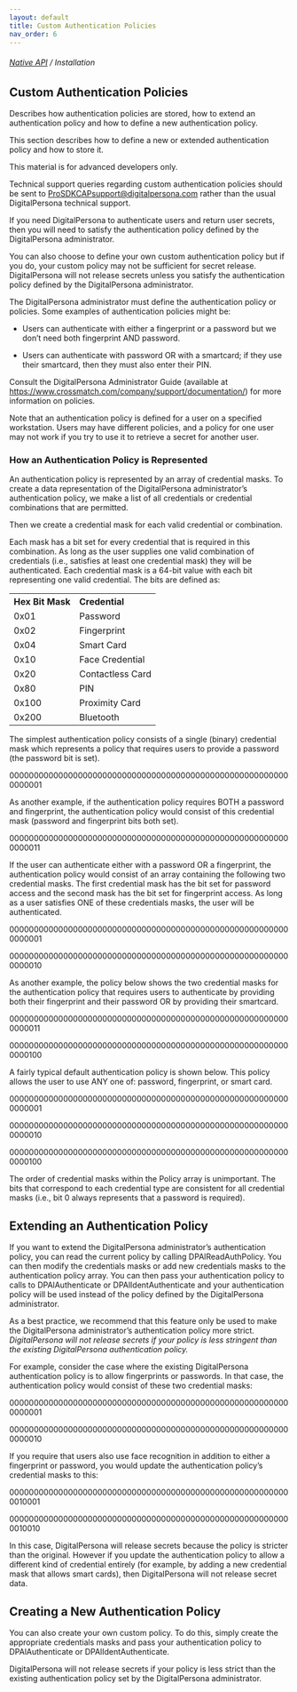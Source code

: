 ```yaml
---
layout: default
title: Custom Authentication Policies
nav_order: 6
---
```

###### [Native API](..\index.html) / Installation   
## Custom Authentication Policies
Describes how authentication policies are stored, how to extend an authentication policy and how to define a new authentication policy.

This section describes how to define a new or extended authentication policy and how to store it.  

This material is for advanced developers only.

Technical support queries regarding custom authentication policies should be sent to ProSDKCAPsupport@digitalpersona.com rather than the usual DigitalPersona technical support.  

If you need DigitalPersona to authenticate users and return user secrets, then you will need to satisfy the authentication policy defined by the DigitalPersona administrator.   

You can also choose to define your own custom authentication policy but if you do, your custom policy may not be sufficient for secret release. DigitalPersona will not release secrets unless you satisfy the authentication policy defined by the DigitalPersona administrator.  

The DigitalPersona administrator must define the authentication policy or policies. Some examples of authentication policies might be:  

- Users can authenticate with either a fingerprint or a password but we don’t need both fingerprint AND password.  

- Users can authenticate with password OR with a smartcard; if they use their smartcard, then they must also enter their PIN.  

Consult the DigitalPersona Administrator Guide (available at https://www.crossmatch.com/company/support/documentation/) for more information on policies.  

Note that an authentication policy is defined for a user on a specified workstation. Users may have different policies, and a policy for one user may not work if you try to use it to retrieve a secret for another user.
### How an Authentication Policy is Represented  

An authentication policy is represented by an array of credential masks.
To create a data representation of the DigitalPersona administrator’s authentication policy, we make a list of all credentials or credential combinations that are permitted.  

Then we create a credential mask for each valid credential or combination.  

Each mask has a bit set for every credential that is required in this combination. As long as the user supplies one valid combination of credentials (i.e., satisfies at least one credential mask) they will be authenticated.
Each credential mask is a 64-bit value with each bit representing one valid credential. The bits are defined as:

<table style="margin-left:auto;margin-right:auto;">
  <tr>
    <th ALIGN="left">Hex Bit Mask</th>
    <th ALIGN="left">Credential</th>
  </tr>
  <tr>
  <td valign="top" >0x01</td>
  <td valign="top" >Password</td>
  </tr>
  <tr>
  <td valign="top" >0x02</td>
  <td valign="top" >Fingerprint</td>
  </tr>
  <tr>
  <td valign="top" >0x04</td>
  <td valign="top" >Smart Card</td>
  </tr>
  <tr>
  <td valign="top" >0x10</td>
  <td valign="top" >Face Credential</td>
  </tr>
  <tr>
  <td valign="top" >0x20</td>
  <td valign="top" >Contactless Card</td>
  </tr>
  <tr>
  <td valign="top" >0x80</td>
  <td valign="top" >PIN</td>
  </tr>
  <tr>
  <td valign="top" >0x100</td>
  <td valign="top" >Proximity Card</td>
  </tr>
  <tr>
  <td valign="top" >0x200</td>
  <td valign="top" >Bluetooth</td>
  </tr>             
</table>

The simplest authentication policy consists of a single (binary) credential mask which represents a policy that requires users to provide a password (the password bit is set).

0000000000000000000000000000000000000000000000000000000000000001  

As another example, if the authentication policy requires BOTH a password and fingerprint, the authentication policy would consist of this credential mask (password and fingerprint bits both set).

0000000000000000000000000000000000000000000000000000000000000011

If the user can authenticate either with a password OR a fingerprint, the authentication policy would consist of an array containing the following two credential masks. The first credential mask has the bit set for password access and the second mask has the bit set for fingerprint access. As long as a user satisfies ONE of these credentials masks, the user will be authenticated.  

0000000000000000000000000000000000000000000000000000000000000001  

0000000000000000000000000000000000000000000000000000000000000010  

As another example, the policy below shows the two credential masks for the authentication policy that requires users to authenticate by providing both their fingerprint and their password OR by providing their smartcard.  

0000000000000000000000000000000000000000000000000000000000000011  

0000000000000000000000000000000000000000000000000000000000000100  

A fairly typical default authentication policy is shown below. This policy allows the user to use ANY one of: password, fingerprint, or smart card.  

0000000000000000000000000000000000000000000000000000000000000001

0000000000000000000000000000000000000000000000000000000000000010  

0000000000000000000000000000000000000000000000000000000000000100  

The order of credential masks within the Policy array is unimportant. The bits that correspond to each credential type are consistent for all credential masks (i.e., bit 0 always represents that a password is required).  

## Extending an Authentication Policy  

If you want to extend the DigitalPersona administrator’s authentication policy, you can read the current policy by calling DPAlReadAuthPolicy. You can then modify the credentials masks or add new credentials masks to the authentication policy array. You can then pass your authentication policy to calls to DPAlAuthenticate or DPAlIdentAuthenticate and your authentication policy will be used instead of the policy defined by the DigitalPersona administrator.  

As a best practice, we recommend that this feature only be used to make the DigitalPersona administrator’s authentication policy more strict. *DigitalPersona will not release secrets if your policy is less stringent than the existing DigitalPersona authentication policy.*  

For example, consider the case where the existing DigitalPersona authentication policy is to allow fingerprints or passwords. In that case, the authentication policy would consist of these two credential masks:  

0000000000000000000000000000000000000000000000000000000000000001  

0000000000000000000000000000000000000000000000000000000000000010  

If you require that users also use face recognition in addition to either a fingerprint or password, you would update the authentication policy’s credential masks to this:  

0000000000000000000000000000000000000000000000000000000000010001  

0000000000000000000000000000000000000000000000000000000000010010  

In this case, DigitalPersona will release secrets because the policy is stricter than the original.
However if you update the authentication policy to allow a different kind of credential entirely (for example, by adding a new credential mask that allows smart cards), then DigitalPersona will not release secret data.  

## Creating a New Authentication Policy
You can also create your own custom policy. To do this, simply create the appropriate credentials masks and pass your authentication policy to DPAlAuthenticate or DPAlIdentAuthenticate.  

DigitalPersona will not release secrets if your policy is less strict than the existing authentication policy set by the DigitalPersona administrator.
